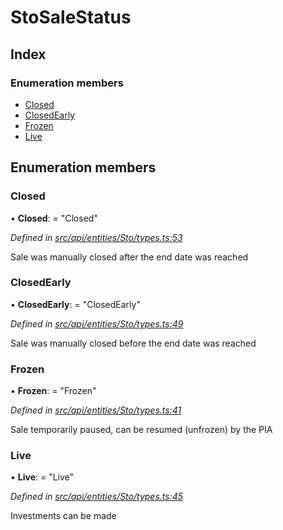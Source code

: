 # StoSaleStatus

## Index

### Enumeration members

* [Closed](stosalestatus.md#closed)
* [ClosedEarly](stosalestatus.md#closedearly)
* [Frozen](stosalestatus.md#frozen)
* [Live](stosalestatus.md#live)

## Enumeration members

### Closed

• **Closed**: = "Closed"

_Defined in_ [_src/api/entities/Sto/types.ts:53_](https://github.com/PolymathNetwork/polymesh-sdk/blob/bf2b7a12/src/api/entities/Sto/types.ts#L53)

Sale was manually closed after the end date was reached

### ClosedEarly

• **ClosedEarly**: = "ClosedEarly"

_Defined in_ [_src/api/entities/Sto/types.ts:49_](https://github.com/PolymathNetwork/polymesh-sdk/blob/bf2b7a12/src/api/entities/Sto/types.ts#L49)

Sale was manually closed before the end date was reached

### Frozen

• **Frozen**: = "Frozen"

_Defined in_ [_src/api/entities/Sto/types.ts:41_](https://github.com/PolymathNetwork/polymesh-sdk/blob/bf2b7a12/src/api/entities/Sto/types.ts#L41)

Sale temporarily paused, can be resumed \(unfrozen\) by the PIA

### Live

• **Live**: = "Live"

_Defined in_ [_src/api/entities/Sto/types.ts:45_](https://github.com/PolymathNetwork/polymesh-sdk/blob/bf2b7a12/src/api/entities/Sto/types.ts#L45)

Investments can be made

